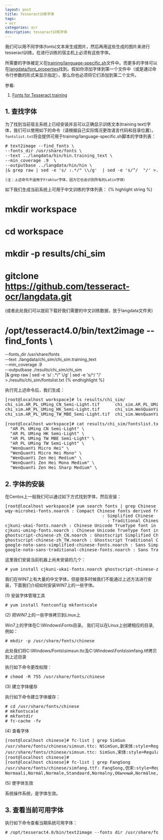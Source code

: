 ```yaml
---
layout: post
title: Tesseract训练字体
tags:
- ocr
categories: ocr
description: tesseract训练字体
---
```



我们可以用不同字体(fonts)文本来生成图片，然后再用这些生成的图片来进行tesseract训练。在进行训练的宿主机上必须有这些字体。

所需要的字体被定义在[training/language-specific.sh](https://github.com/tesseract-ocr/tesseract/blob/master/training/language-specific.sh)文件中。而更多的字体可以在[langdata/font_properties](https://github.com/tesseract-ocr/langdata/blob/master/font_properties)找到。假如你添加字体到第一个文件中（或是通过命令行参数的形式来显示指定），那么你也必须将它们添加到第二个文件。


<!-- more -->
参看:

1. [Fonts for Tesseract training](https://github.com/tesseract-ocr/tesseract/wiki/Fonts)



## 1. 查找字体

为了找到当前宿主系统上已经安装并且可以正确显示训练文本(training text)字体，我们可以使用如下的命令（请根据自己实际情况更改语言代码和目录位置）。```fontslist.txt```将会提供可用于training/language-specific.sh脚本的字体列表：
<pre>
# text2image --find_fonts \
--fonts_dir /usr/share/fonts \
--text ../langdata/hin/hin.training_text \
--min_coverage .9  \
--outputbase ../langdata/hin/hin \
|& grep raw | sed -e 's/ :.*/" \\/g'  | sed -e 's/^/  "/' >../langdata/hin/fontslist.txt
</pre>
```(注：上述命令不适用于Fraktur字体，因为它也会识别所有的Latin字体）```

如下我们生成当前系统上可用于中文训练的字体列表：
{% highlight string %}
# mkdir workspace
# cd workspace
# mkdir -p results/chi_sim


# gitclone https://github.com/tesseract-ocr/langdata.git  
(或者此处我们可以提前下载好我们需要的中文训练数据，放于langdata文件夹)

# /opt/tesseract4.0/bin/text2image --find_fonts \
--fonts_dir /usr/share/fonts \
--text ./langdata/chi_sim/chi_sim.training_text \
--min_coverage .9  \
--outputbase ./results/chi_sim/chi_sim\
|& grep raw | sed -e 's/ :.*/" \\/g'  | sed -e 's/^/  "/' >./results/chi_sim/fontslist.txt
{% endhighlight %}

执行完上述命令后，我们生成：
<pre>
[root@localhost workspace]# ls results/chi_sim/
chi_sim.AR_PL_UMing_CN_Semi-Light.tif      chi_sim.AR_PL_UMing_TW_Semi-Light.tif  chi_sim.WenQuanYi_Zen_Hei_Medium.tif        fontslist.txt
chi_sim.AR_PL_UMing_HK_Semi-Light.tif      chi_sim.WenQuanYi_Micro_Hei_Mono.tif   chi_sim.WenQuanYi_Zen_Hei_Mono_Medium.tif
chi_sim.AR_PL_UMing_TW_MBE_Semi-Light.tif  chi_sim.WenQuanYi_Micro_Hei.tif        chi_sim.WenQuanYi_Zen_Hei_Sharp_Medium.tif

[root@localhost workspace]# cat results/chi_sim/fontslist.txt 
  "AR PL UMing CN Semi-Light" \
  "AR PL UMing HK Semi-Light" \
  "AR PL UMing TW MBE Semi-Light" \
  "AR PL UMing TW Semi-Light" \
  "WenQuanYi Micro Hei" \
  "WenQuanYi Micro Hei Mono" \
  "WenQuanYi Zen Hei Medium" \
  "WenQuanYi Zen Hei Mono Medium" \
  "WenQuanYi Zen Hei Sharp Medium" \
</pre>


## 2. 字体的安装

在Centos上一般我们可以通过如下方式找到字体，然后安装：
<pre>
[root@localhost workspace]# yum search fonts | grep Chinese
wqy-microhei-fonts.noarch : Compact Chinese fonts derived from Droid
                                      : Simplified Chinese
                                        : Traditional Chinese
cjkuni-ukai-fonts.noarch : Chinese Unicode TrueType font in Kai face
cjkuni-uming-fonts.noarch : Chinese Unicode TrueType font in Ming face
ghostscript-chinese-zh_CN.noarch : Ghostscript Simplified Chinese fonts
ghostscript-chinese-zh_TW.noarch : Ghostscript Traditional Chinese fonts
google-noto-sans-simplified-chinese-fonts.noarch : Sans Simplified Chinese font
google-noto-sans-traditional-chinese-fonts.noarch : Sans Traditional Chinese
</pre>
这里我们安装当前机器上尚未安装的几个：
<pre>
# yum install cjkuni-ukai-fonts.noarch ghostscript-chinese-zh_CN.noarch google-noto-sans-simplified-chinese-fonts.noarch
</pre>


我们在WIN7上有大量的中文字体，但是很多时候我们不能通过上述方法进行安装，下面我们介绍如何安装WIN7上的一些字体。

(1) 安装字体管理工具
<pre>
# yum install fontconfig mkfontscale
</pre>

(2) 把WIN7上的一些字体拷贝到Linux上

Win7上的字体在C:\Windows\Fonts目录。 我们可以在Linux上创建相应的目录,例如：
<pre>
# mkdir -p /usr/share/fonts/chinese
</pre>
此处我们将C:\Windows/Fonts\simsun.ttc及C:\Windows\Fonts\simfang.ttf拷贝到上述目录

执行如下命令更改权限：
<pre>
# chmod -R 755 /usr/share/fonts/chinese
</pre>

(3) 建立字体缓存

执行如下命令建立字体缓存：
<pre>
# cd /usr/share/fonts/chinese
# mkfontscale
# mkfontdir
# fc-cache -fv
</pre>

(4) 查看字体
<pre>
[root@localhost chinese]# fc-list | grep SimSun
/usr/share/fonts/chinese/simsun.ttc: NSimSun,新宋体:style=Regular
/usr/share/fonts/chinese/simsun.ttc: SimSun,宋体:style=Regular
[root@localhost chinese]# 
[root@localhost chinese]# fc-list | grep FangSong
/usr/share/fonts/chinese/simfang.ttf: FangSong,仿宋:style=Regular,Normal,obyčejné,Standard,Κανονικά,
Normaali,Normál,Normale,Standaard,Normalny,Обычный,Normálne,Navadno,Arrunta
</pre>

(5) 使字体生效

系统操作系统，是字体生效。


## 3. 查看当前可用字体

执行如下命令查看当期系统可用字体：
<pre>
# /opt/tesseract4.0/bin/text2image --fonts_dir /usr/share/fonts --list_available_fonts
</pre>



<br />
<br />
<br />

